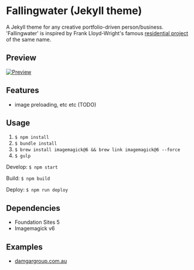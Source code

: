 # Fallingwater (Jekyll theme)

A Jekyll theme for any creative portfolio-driven person/business. 'Fallingwater' is inspired by Frank Lloyd-Wright's famous [residential project](http://www.archdaily.com/60022/ad-classics-fallingwater-frank-lloyd-wright) of the same name.

## Preview

[![Preview](https://i.imgur.com/kZuATQz.png)](http://damgargroup.com.au)

## Features

* image preloading, etc etc (TODO)

## Usage

1. `$ npm install`
1. `$ bundle install`
1. `$ brew install imagemagick@6 && brew link imagemagick@6 --force`
1. `$ gulp`

Develop: `$ npm start`

Build: `$ npm build`

Deploy: `$ npm run deploy`

## Dependencies

* Foundation Sites 5
* Imagemagick v6

## Examples

* [damgargroup.com.au](http://damgargroup.com.au)
